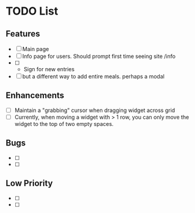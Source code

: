 # TODO List

## Features

- [ ] Main page
- [ ] Info page for users. Should prompt first time seeing site /info
- [ ] - Sign for new entries
- [ ] but a different way to add entire meals. perhaps a modal

## Enhancements

- [ ] Maintain a "grabbing" cursor when dragging widget across grid
- [ ] Currently, when moving a widget with > 1 row, you can only move the widget to the top of two empty spaces.

## Bugs

- [ ]
- [ ]

## Low Priority

- [ ]
- [ ]
